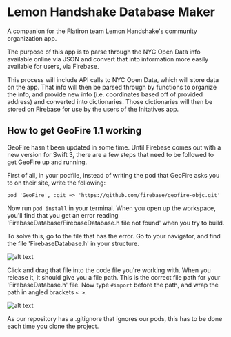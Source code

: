 # Lemon Handshake Database Maker

A companion for the Flatiron team Lemon Handshake's community organization app.

The purpose of this app is to parse through the NYC Open Data info available online via JSON and convert that into information more easily available for users, via Firebase.

This process will include API calls to NYC Open Data, which will store data on the app. That info will then be parsed through by functions to organize the info, and provide new info (i.e. coordinates based off of provided address) and converted into dictionaries. Those dictionaries will then be stored on Firebase for use by the users of the Initatives app.

## How to get GeoFire 1.1 working
GeoFire hasn't been updated in some time. Until Firebase comes out with a new version for Swift 3, there are a few steps that need to be followed to get GeoFire up and running.

First of all, in your podfile, instead of writing the pod that GeoFire asks you to on their site, write the following:

`pod 'GeoFire', :git => 'https://github.com/firebase/geofire-objc.git'`

Now run `pod install` in  your terminal. When you open up the workspace, you'll find that you get an error reading 'FirebaseDatabase/FirebaseDatabase.h file not found' when you try to build.

To solve this, go to the file that has the error. Go to your navigator, and find the file 'FirebaseDatabase.h' in your structure.

![alt text](http://i.imgur.com/E2po94Z.png "Find the FirebaseDatabase.h file")

Click and drag that file into the code file you're working with. When you release it, it should give you a file path. This is the correct file path for your 'FirebaseDatabase.h' file. Now type `#import` before the path, and wrap the path in angled brackets `< >`.

![alt text](http://i.imgur.com/duiX4O0.png "#import the file path")

As our repository has a .gitignore that ignores our pods, this has to be done each time you clone the project.